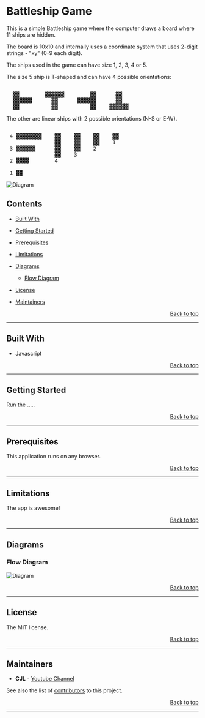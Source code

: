 # Battleship Game

This is a simple Battleship game where the computer draws a board where 11 ships are hidden.

The board is 10x10 and internally uses a coordinate system that uses 2-digit strings - "xy" (0-9 each digit).

The ships used in the game can have size 1, 2, 3, 4 or 5.

The size 5 ship is T-shaped and can have 4 possible orientations:

<pre>

  ▓▓        ▓▓▓▓▓▓        ▓▓      ▓▓
  ▓▓▓▓▓▓      ▓▓      ▓▓▓▓▓▓      ▓▓
  ▓▓          ▓▓          ▓▓    ▓▓▓▓▓▓
</pre>

The other are linear ships with 2 possible orientations (N-S or E-W).

<pre>

 4 ▓▓▓▓▓▓▓▓    ▓▓    ▓▓    ▓▓    ▓▓
               ▓▓    ▓▓    ▓▓    1
 3 ▓▓▓▓▓▓      ▓▓    ▓▓    2
               ▓▓    3
 2 ▓▓▓▓        4

 1 ▓▓
</pre>

![Diagram](images/app.png)

## Contents

- <p><a href="#built-with">Built With</a></p>

- <p><a href="#getting-started">Getting Started</a></p>

- <p><a href="#prerequisites">Prerequisites</a>

- <p><a href="#limitations">Limitations</a>

- <p><a href="#diagrams">Diagrams</a>

  - <p><a href="#diagrams-flow"> Flow Diagram</a>

- <p><a href="#license">License</a></p>

- <p><a href="#maintainers">Maintainers</a></p>

<div style="text-align:right"><a href="#top">Back to top</a></div>

---

<div id="built-with"></div>

## Built With

- Javascript

<div style="text-align:right"><a href="#top">Back to top</a></div>

---

<div id="getting-started"></div>

## Getting Started

Run the .....

<div style="text-align:right"><a href="#top">Back to top</a></div>

---

<div id="prerequisites"></div>

## Prerequisites

This application runs on any browser.

<div style="text-align:right"><a href="#top">Back to top</a></div>

---

<div id="limitations"></div>

## Limitations

The app is awesome!

<div style="text-align:right"><a href="#top">Back to top</a></div>

---

<div id="diagrams"></div>

## Diagrams

<div id="diagrams-flow"></div>

### Flow Diagram

![Diagram](images/flow.png)

<div style="text-align:right"><a href="#top">Back to top</a></div>

---

<div id="license"></div>

## License

<p id="license-p"></p>

The MIT license.

<div style="text-align:right"><a href="#top">Back to top</a></div>

---

<div id="maintainers"></div>

## Maintainers

- **CJL** - [Youtube Channel](https://youtube.com)

See also the list of [contributors](https://github.com) to this project.

<div style="text-align:right"><a href="#top">Back to top</a></div>

---
